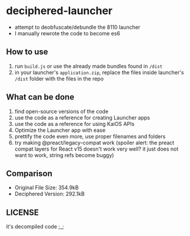 # deciphered-launcher

- attempt to deobfuscate/debundle the 8110 launcher
- I manually rewrote the code to become es6

## How to use

1. run `build.js` or use the already made bundles found in `/dist`
2. in your launcher's `application.zip`, replace the files inside launcher's `/dist` folder with the files in the repo

## What can be done

1. find open-source versions of the code
2. use the code as a reference for creating Launcher apps
3. use the code as a reference for using KaiOS APIs
4. Optimize the Launcher app with ease
5. prettify the code even more, use proper filenames and folders
6. try making @preact/legacy-compat work (spoiler alert: the preact compat layers for React v15 doesn't work very well? it just does not want to work, string refs become buggy)

## Comparison

- Original File Size: 354.9kB
- Deciphered Version: 292.1kB

## LICENSE

it's decompiled code ;\_;
